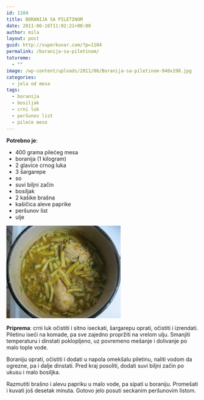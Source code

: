 ```yaml
---
id: 1104
title: BORANIJA SA PILETINOM
date: 2011-06-16T11:02:21+00:00
author: mila
layout: post
guid: http://superkuvar.com/?p=1104
permalink: /boranija-sa-piletinom/
totvreme:
  - ""
image: /wp-content/uploads/2011/06/Boranija-sa-piletinom-940x198.jpg
categories:
  - jela od mesa
tags:
  - boranija
  - bosiljak
  - crni luk
  - peršunov list
  - pileće meso
---
```

**Potrebno je**:

  * 400 grama pilećeg mesa
  * boranija (1 kilogram)
  * 2 glavice crnog luka
  * 3 šargarepe
  * so
  * suvi biljni začin
  * bosiljak
  * 2 kašike brašna
  * kašičica aleve paprike
  * peršunov list
  * ulje

<img class="alignnone size-medium wp-image-3134" title="Boranija sa piletinom" src="/wp-content/uploads/2011/06/Boranija-sa-piletinom-e1335781992103-300x243.jpg" alt="" width="300" height="243" /> 

**Priprema**: crni luk očistiti i sitno iseckati, šargarepu oprati, očistiti i izrendati. Piletinu iseći na komade, pa sve zajedno propržiti na vrelom ulju. Smanjiti temperaturu i dinstati poklopljeno, uz povremeno mešanje i dolivanje po malo tople vode.

Boraniju oprati, očistiti i dodati u napola omekšalu piletinu, naliti vodom da ogrezne, pa i dalje dinstati. Pred kraj posoliti, dodati suvi biljni začin po ukusu i malo bosiljka.

Razmutiti brašno i alevu papriku u malo vode, pa sipati u boraniju. Promešati i kuvati još desetak minuta. Gotovo jelo posuti seckanim peršunovim listom.